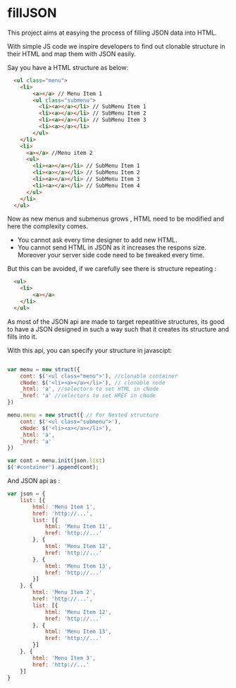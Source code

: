 fillJSON
========

This project aims at easying the process of filling JSON data into HTML. 

With simple JS code we inspire developers to find out clonable structure in their HTML and map them with JSON easily.



Say you have a HTML structure as below:

```html
  <ul class="menu">
    <li>
        <a></a> // Menu Item 1
        <ul class="submenu">
          <li><a></a></li> // SubMenu Item 1
          <li><a></a></li> // SubMenu Item 2
          <li><a></a></li> // SubMenu Item 3
          <li><a></a></li>
        </ul>
    </li>
    <li>
      <a></a> //Menu item 2
      <ul>
        <li><a></a></li> // SubMenu Item 1
        <li><a></a></li> // SubMenu Item 2
        <li><a></a></li> // SubMenu Item 3
        <li><a></a></li> // SubMenu Item 4
      </ul>
    </li>
  </ul>
```
Now as new menus and submenus grows , HTML need to be modified and here the complexity comes.


 * You cannot ask every time designer to add new HTML.
 * You cannot send HTML in JSON as it increases the respons size. Moreover your server side code need to be tweaked every time.
 

But this can be avoided, if we carefully see there is structure repeating : 

```html
  <ul>
    <li>
        <a></a>
    </li>
  </ul>
```

As most of the JSON api are made to target repeatitive structures, its good to have a JSON designed in such a way such that it creates its structure and fills into it.


With this api, you can specify your structure in javascipt:

```javascript

var menu = new struct({
    cont: $('<ul class="menu">'), //clonable container
    cNode: $('<li><a></a></li>'), // clonable node
    _html: 'a', //selectors to set HTML in cNode
    _href: 'a' //selectors to set HREF in cNode
})

menu.menu = new struct({ // For Nested structure 
    cont: $('<ul class="submenu">'),
    cNode: $('<li><a></a></li>'),
    _html: 'a',
    _href: 'a'
})

var cont = menu.init(json.list)
$('#container').append(cont);

```

And JSON api as : 

```javascript
var json = {
    list: [{
        html: 'Menu Item 1',
        href: 'http://...',
        list: [{
            html: 'Menu Item 11',
            href: 'http://...'
        }, {
            html: 'Menu Item 12',
            href: 'http://...'
        }, {
            html: 'Menu Item 13',
            href: 'http://...'
        }]
    }, {
        html: 'Menu Item 2',
        href: 'http://...',
        list: [{
            html: 'Menu Item 12',
            href: 'http://...'
        }, {
            html: 'Menu Item 13',
            href: 'http://...'
        }]
    }, {
        html: 'Menu Item 3',
        href: 'http://...'
    }]
}
```



